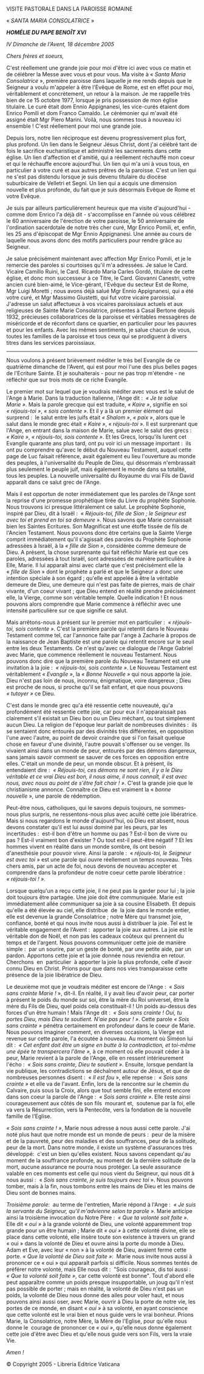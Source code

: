 VISITE PASTORALE DANS LA PAROISSE ROMAINE

« *SANTA MARIA CONSOLATRICE* »

***HOMÉLIE DU PAPE BENOÎT XVI***

*IV Dimanche de l'Avent, 18 décembre 2005*

*Chers frères et soeurs,*

C'est réellement une grande joie pour moi d'être ici avec vous ce matin et de célébrer la Messe avec vous et pour vous. Ma visite à « *Santa Maria Consolatrice* », première paroisse dans laquelle je me rends depuis que le Seigneur a voulu m'appeler à être l'Evêque de Rome, est en effet pour moi, véritablement et concrètement, un retour à la maison. Je me rappelle très bien de ce 15 octobre 1977, lorsque je pris possession de mon église titulaire. Le curé était dom Ennio Appignanesi, les vice-curés étaient dom Enrico Pomili et dom Franco Camaldo. Le cérémonier qui m'avait été assigné était Mgr Piero Marini. Voilà, nous sommes tous à nouveau ici ensemble ! C'est réellement pour moi une grande joie.

Depuis lors, notre lien réciproque est devenu progressivement plus fort, plus profond. Un lien dans le Seigneur Jésus Christ, dont j'ai célébré tant de fois le sacrifice eucharistique et administré les sacrements dans cette église. Un lien d'affection et d'amitié, qui a réellement réchauffé mon coeur et qui le réchauffe encore aujourd'hui. Un lien qui m'a uni à vous tous, en particulier à votre curé et aux autres prêtres de la paroisse. C'est un lien qui ne s'est pas distendu lorsque je suis devenu titulaire du diocèse suburbicaire de Velletri et Segni. Un lien qui a acquis une dimension nouvelle et plus profonde, du fait que je suis désormais Evêque de Rome et votre Evêque.

Je suis par ailleurs particulièrement heureux que ma visite d'aujourd'hui - comme dom Enrico l'a déjà dit - s'accomplisse en l'année où vous célébrez le 60 anniversaire de l'érection de votre paroisse, le 50 anniversaire de l'ordination sacerdotale de notre très cher curé, Mgr Enrico Pomili, et, enfin, les 25 ans d'épiscopat de Mgr Ennio Appignanesi. Une année au cours de laquelle nous avons donc des motifs particuliers pour rendre grâce au Seigneur.

Je salue précisément maintenant avec affection Mgr Enrico Pomili, et je le remercie des paroles si courtoises qu'il m'a adressées. Je salue le Card. Vicaire Camillo Ruini, le Card. Ricardo María Carles Gordó, titulaire de cette église, et donc mon successeur à ce Titre, le Card. Giovanni Canestri, votre ancien curé bien-aimé, le Vice-gérant, l'Evêque du secteur Est de Rome, Mgr Luigi Moretti ; nous avons déjà salué Mgr Ennio Appignanesi, qui a été votre curé, et Mgr Massimo Giustetti, qui fut votre vicaire paroissial. J'adresse un salut affectueux à vos vicaires paroissiaux actuels et aux religieuses de Sainte Marie Consolatrice, présentes à Casal Bertone depuis 1932, précieuses collaboratrices de la paroisse et véritables messagères de miséricorde et de réconfort dans ce quartier, en particulier pour les pauvres et pour les enfants. Avec les mêmes sentiments, je salue chacun de vous, toutes les familles de la paroisse et tous ceux qui se prodiguent à divers titres dans les services paroissiaux.

** * **

Nous voulons à présent brièvement méditer le très bel Evangile de ce quatrième dimanche de l'Avent, qui est pour moi l'une des plus belles pages de l'Ecriture Sainte. Et je souhaiterais - pour ne pas trop m'étendre - ne réfléchir que sur trois mots de ce riche Evangile.

Le premier mot sur lequel que je voudrais méditer avec vous est le salut de l'Ange à Marie. Dans la traduction italienne, l'Ange dit :  *« *Je te salue Marie* »*. Mais la parole grecque qui est traduite, *« Kaire »*, signifie en soi *« *réjouis-toi* »*, *« *sois contente* »*. Et il y a là un premier élément qui surprend :  le salut entre les juifs était *« Shalom »*, *« paix »*, alors que le salut dans le monde grec était *« Kaire »*, « *réjouis-toi* ». Il est surprenant que l'Ange, en entrant dans la maison de Marie, salue avec le salut des grecs :  *« Kaire »*, *« *réjouis-toi, sois contente* »*. Et les Grecs, lorsqu'ils lurent cet Evangile quarante ans plus tard, ont pu voir ici un message important :  ils ont pu comprendre qu'avec le début du Nouveau Testament, auquel cette page de Luc faisait référence, avait également eu lieu l'ouverture au monde des peuples, à l'universalité du Peuple de Dieu, qui désormais n'embrassait plus seulement le peuple juif, mais également le monde dans sa totalité, tous les peuples. La nouvelle universalité du Royaume du vrai Fils de David apparaît dans ce salut grec de l'Ange.

Mais il est opportun de noter immédiatement que les paroles de l'Ange sont la reprise d'une promesse prophétique tirée du Livre du prophète Sophonie. Nous trouvons ici presque littéralement ce salut. Le prophète Sophonie, inspiré par Dieu, dit à Israël :  « *Réjouis-toi, fille de Sion ; le Seigneur est avec toi et prend en toi sa demeure* ». Nous savons que Marie connaissait bien les Saintes Ecritures. Son Magnificat est une étoffe tissée de fils de l'Ancien Testament. Nous pouvons donc être certains que la Sainte Vierge comprit immédiatement qu'il s'agissait des paroles du Prophète Sophonie adressées à Israël, à la *« *fille de Sion* »*, considérée comme demeure de Dieu. A présent, la chose surprenante qui fait réfléchir Marie est que ces paroles, adressées à tout Israël, sont adressées de manière particulière  à  Elle, Marie. Il lui apparaît ainsi avec clarté que c'est précisément elle la « *fille de Sion* » dont le prophète a parlé et que le Seigneur a donc une intention spéciale à son égard ; qu'elle est appelée à être la véritable demeure de Dieu, une demeure qui n'est pas faite de pierres, mais de chair vivante, d'un coeur vivant ; que Dieu entend en réalité prendre précisément elle, la Vierge, comme son véritable temple. Quelle indication ! Et nous pouvons alors comprendre que Marie commence à réfléchir avec une intensité particulière sur ce que signifie ce salut.

Mais arrêtons-nous à présent sur le premier mot en particulier :  *« *réjouis-toi, sois contente* »*. C'est la première parole qui retentit dans le Nouveau Testament comme tel, car l'annonce faite par l'ange à Zacharie à propos de la naissance de Jean Baptiste est une parole qui retentit encore sur le seuil entre les deux Testaments. Ce n'est qu'avec ce dialogue de l'Ange Gabriel avec Marie, que commence réellement le nouveau Testament. Nous pouvons donc dire que la première parole du Nouveau Testament est une invitation à la joie :  *« *réjouis-toi, sois contente* »*. Le Nouveau Testament est véritablement *« Evangile »*, la *« *Bonne Nouvelle* »* qui nous apporte la joie. Dieu n'est pas loin de nous, inconnu, énigmatique, voire dangereux ; Dieu est proche de nous, si proche qu'il se fait enfant, et que nous pouvons *« tutoyer »* ce Dieu.

C'est dans le monde grec qu'a été ressentie cette nouveauté, qu'a profondément été ressentie cette joie, car pour eux il n'apparaissait pas clairement s'il existait un Dieu bon ou un Dieu méchant, ou tout simplement aucun Dieu. La religion de l'époque leur parlait de nombreuses divinités :  ils se sentaient donc entourés par des divinités très différentes, en opposition l'une avec l'autre, au point de devoir craindre que si l'on faisait quelque chose en faveur d'une divinité, l'autre pouvait s'offenser ou se venger. Ils vivaient ainsi dans un monde de peur, entourés par des démons dangereux, sans jamais savoir comment se sauver de ces forces en opposition entre elles. C'était un monde de peur, un monde obscur. Et à présent, ils entendaient dire :  *« *Réjouis-toi, ces démons ne sont rien, il y a le Dieu véritable et ce vrai Dieu est bon, il nous aime, il nous connaît, il est avec nous, avec nous au point de s'être fait chair !* »*. C'est la grande joie que le christianisme annonce. Connaître ce Dieu est vraiment la « *bonne nouvelle* », une parole de rédemption.

Peut-être nous, catholiques, qui le savons depuis toujours, ne sommes-nous plus surpris, ne ressentons-nous plus avec acuité cette joie libératrice. Mais si nous regardons le monde d'aujourd'hui, où Dieu est absent, nous devons constater qu'il est lui aussi dominé par les peurs, par les incertitudes :  est-il bon d'être un homme ou pas ? Est-il bon de vivre ou pas ? Est-il vraiment bon d'exister ? Ou tout est-il peut-être négatif ? Et les hommes vivent en réalité dans un monde sombre, ils ont besoin d'anesthésie pour pouvoir vivre. Ainsi la parole :  « *réjouis-toi, le Seigneur est avec toi* » est une parole qui ouvre réellement un temps nouveau. Très chers amis, par un acte de foi, nous devons de nouveau accepter et comprendre dans la profondeur de notre coeur cette parole libératrice :  *« *réjouis-toi !* »*.

Lorsque quelqu'un a reçu cette joie, il ne peut pas la garder pour lui ; la joie doit toujours être partagée. Une joie doit être communiquée. Marie est immédiatement allée communiquer sa joie à sa cousine Elisabeth. Et depuis qu'elle a été élevée au ciel, elle distribue  de  la joie dans le monde entier, elle est devenue la grande Consolatrice ; notre Mère qui transmet joie, confiance, bonté et qui nous invite nous aussi à distribuer la joie. Tel est le véritable engagement de l'Avent :  apporter la joie aux autres. La joie est le véritable don de Noël, et non pas les cadeaux coûteux qui prennent du temps et de l'argent. Nous pouvons communiquer cette joie de manière simple :  par un sourire, par un geste de bonté, par une petite aide, par un pardon. Apportons cette joie et la joie donnée nous reviendra en retour.  Cherchons  en  particulier  à apporter la joie la plus profonde, celle d'avoir connu Dieu en Christ. Prions pour que dans nos vies transparaisse cette présence de la joie libératrice de Dieu.

Le deuxième mot que je voudrais méditer est encore de l'Ange :  « *Sois sans crainte Marie !* », dit-il. En réalité, il y avait lieu d'avoir peur, car porter à présent le poids du monde sur soi, être la mère du Roi universel, être la mère du Fils de Dieu, quel poids cela constituait-il ! Un poids au-dessus des forces d'un être humain ! Mais l'Ange dit :  *« *Sois sans crainte ! Oui, tu portes Dieu, mais Dieu te soutient. N'aie pas peur !* »*. Cette parole *« *Sois sans crainte* »* pénétra certainement en profondeur dans le coeur de Marie. Nous pouvons imaginer comment, en diverses occasions, la Vierge est revenue sur cette parole, l'a écoutée à nouveau. Au moment où Siméon lui dit :  *« *Cet enfant doit être un signe en butte à la contradiction, et toi-même une épée te transpercera l'âme* »,* à ce moment où elle pouvait céder à la peur, Marie revient à la parole de l'Ange, elle en ressent intérieurement l'écho :  *« *Sois sans crainte, Dieu te soutient* »*. Ensuite, lorsque pendant la vie publique, les contradictions se déchaînent autour de Jésus, et que de nombreuses personnes disent :  « *Il est fou* », elle repense :  *« *Sois sans crainte* »* et elle va de l'avant. Enfin, lors de la rencontre sur le chemin du Calvaire, puis sous la Croix, alors que tout semble fini, elle entend encore dans son coeur la parole de l'Ange :  *« *Sois sans crainte* »*. Elle reste ainsi courageusement aux côtés de son fils  mourant et,  soutenue par la foi, elle va vers la Résurrection, vers la Pentecôte, vers la fondation de la nouvelle famille de l'Eglise.

*« *Sois sans crainte !* »*, Marie nous adresse à nous aussi cette parole. J'ai noté plus haut que notre monde est un monde de peurs :  peur de la misère et de la pauvreté, peur des maladies et des souffrances, peur de la solitude, peur de la mort. Dans notre monde, il existe un système d'assurances très développé:  c'est un bien qu'elles existent. Nous savons cependant qu'au moment de la souffrance profonde, au moment de la dernière solitude de la mort, aucune assurance ne pourra nous protéger. La seule assurance valable en ces moments est celle qui nous vient du Seigneur, qui nous dit à nous aussi :  « *Sois sans crainte, je suis toujours avec toi* ». Nous pouvons tomber, mais à la fin, nous tombons entre les mains de Dieu et les mains de Dieu sont de bonnes mains.

*Troisième parole*:  au terme de l'entretien, Marie répond à l'Ange :  *« *Je suis la servante du Seigneur, qu'il m'advienne selon ta parole* »*. Marie anticipe ainsi la troisième invocation du Notre Père :  *« *Que ta volonté soit faite* »*. Elle dit *« oui »* à la grande volonté de Dieu, une volonté apparemment trop grande pour un être humain ; Marie dit *« oui »* à cette volonté divine, elle se place dans cette volonté, elle insère toute son existence à travers un grand « oui » dans la volonté de Dieu et ouvre ainsi la porte du monde à Dieu. Adam et Eve, avec leur « non » à la volonté de Dieu, avaient fermé cette porte. *« *Que la volonté de Dieu soit faite* »*:  Marie nous invite nous aussi à prononcer ce « oui » qui apparaît parfois si difficile. Nous sommes tentés de préférer notre volonté, mais Elle nous dit :  "Sois courageux, dis toi aussi :  *« *Que ta volonté soit faite* »*, car cette volonté est bonne". Tout d'abord elle peut apparaître comme un poids presque insupportable, un joug qu'il n'est pas possible de porter ; mais en réalité, la volonté de Dieu n'est pas un poids, la volonté de Dieu nous donne des ailes pour voler haut, et nous pouvons ainsi aussi oser, avec Marie, ouvrir à Dieu la porte de notre vie, les portes de ce monde, en disant *« oui »* à sa volonté, en ayant conscience que cette volonté est le vrai bien et nous guide vers le vrai bonheur. Prions Marie, la Consolatrice, notre Mère, la Mère de l'Eglise, pour qu'elle nous donne le  courage de prononcer ce *« oui »*, qu'elle nous donne également cette joie d'être avec Dieu et qu'elle nous guide vers son Fils, vers la vraie Vie.

*Amen !*

© Copyright 2005 - Libreria Editrice Vaticana